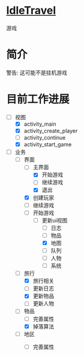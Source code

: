 # [IdleTravel](https://github.com/Uwwal/IdleTravel)

游戏

# 简介

警告: 这可能不是挂机游戏

# 目前工作进展

- [ ] 视图
  - [x] activity_main
  - [x] activity_create_player
  - [ ] activity_continue
  - [x] activity_start_game
- [ ] 业务
  - [ ] 界面
    - [ ] 主界面
      - [x] 开始游戏
      - [ ] 继续游戏
      - [x] 退出
    - [x] 创建玩家
    - [ ] 继续游戏
    - [ ] 开始游戏
      - [ ] 更新ui视图
        - [ ] 日志
        - [ ] 物品
        - [x] 地图
        - [ ] 队列
        - [ ] 人物
        - [ ] 系统
  - [ ] 旅行
    - [x] 旅行相关
    - [ ] 更新日志
    - [x] 更新物品
    - [ ] 更新人物
  - [ ] 物品
    - [ ] 完善属性
    - [x] 掉落算法
  - [ ] 地区
    - [ ] 完善属性

